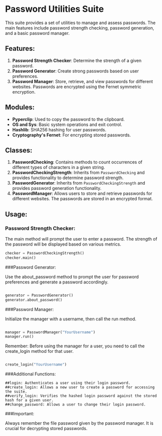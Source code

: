 # Password Utilities Suite

This suite provides a set of utilities to manage and assess passwords. The main features include password strength checking, password generation, and a basic password manager.

## Features:

1. **Password Strength Checker**: Determine the strength of a given password.
2. **Password Generator**: Create strong passwords based on user preferences.
3. **Password Manager**: Store, retrieve, and view passwords for different websites. Passwords are encrypted using the Fernet symmetric encryption.

## Modules:

- **Pyperclip**: Used to copy the password to the clipboard.
- **OS and Sys**: Basic system operations and exit control.
- **Hashlib**: SHA256 hashing for user passwords.
- **Cryptography's Fernet**: For encrypting stored passwords.

## Classes:

1. **PasswordChecking**: Contains methods to count occurrences of different types of characters in a given string.
2. **PasswordCheckingStrength**: Inherits from `PasswordChecking` and provides functionality to determine password strength.
3. **PasswordGenerator**: Inherits from `PasswordCheckingStrength` and provides password generation functionality.
4. **PasswordManager**: Allows users to store and retrieve passwords for different websites. The passwords are stored in an encrypted format.

## Usage:

### Password Strength Checker:

The main method will prompt the user to enter a password. The strength of the password will be displayed based on various metrics.

```python
checker = PasswordCheckingStrength()
checker.main()
```
###Password Generator:

Use the about_password method to prompt the user for password preferences and generate a password accordingly.

```python

generator = PasswordGenerator()
generator.about_password()
```
###Password Manager:

Initialize the manager with a username, then call the run method.

```python

manager = PasswordManager("YourUsername")
manager.run()
```
Remember: Before using the manager for a user, you need to call the create_login method for that user.

```python

create_login("YourUsername")
```
###Additional Functions:

    ##login: Authenticates a user using their login password.
    ##create_login: Allows a new user to create a password for accessing the suite.
    ##verify_login: Verifies the hashed login password against the stored hash for a given user.
    ##change_password: Allows a user to change their login password.

###Important:

Always remember the file password given by the password manager. It is crucial for decrypting stored passwords.
